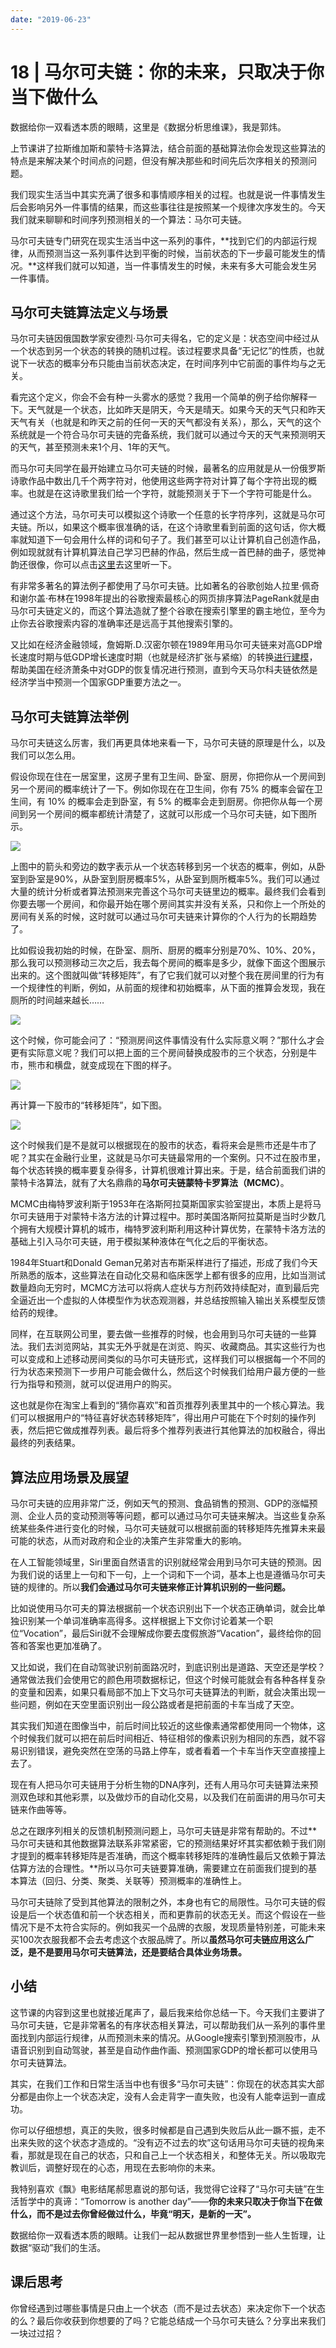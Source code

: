 ```yaml
---
date: "2019-06-23"
---  
```

      
# 18 | 马尔可夫链：你的未来，只取决于你当下做什么
数据给你一双看透本质的眼睛，这里是《数据分析思维课》，我是郭炜。

上节课讲了拉斯维加斯和蒙特卡洛算法，结合前面的基础算法你会发现这些算法的特点是来解决某个时间点的问题，但没有解决那些和时间先后次序相关的预测问题。

我们现实生活当中其实充满了很多和事情顺序相关的过程。也就是说一件事情发生后会影响另外一件事情的结果，而这些事往往是按照某一个规律次序发生的。今天我们就来聊聊和时间序列预测相关的一个算法：马尔可夫链。

马尔可夫链专门研究在现实生活当中这一系列的事件，**找到它们的内部运行规律，从而预测当这一系列事件达到平衡的时候，当前状态的下一步最可能发生的情况。**这样我们就可以知道，当一件事情发生的时候，未来有多大可能会发生另一件事情。

## 马尔可夫链算法定义与场景

马尔可夫链因俄国数学家安德烈·马尔可夫得名，它的定义是：状态空间中经过从一个状态到另一个状态的转换的随机过程。该过程要求具备“无记忆”的性质，也就说下一状态的概率分布只能由当前状态决定，在时间序列中它前面的事件均与之无关。

看完这个定义，你会不会有种一头雾水的感觉？我用一个简单的例子给你解释一下。天气就是一个状态，比如昨天是阴天，今天是晴天。如果今天的天气只和昨天天气有关（也就是和昨天之前的任何一天的天气都没有关系），那么，天气的这个系统就是一个符合马尔可夫链的完备系统，我们就可以通过今天的天气来预测明天的天气，甚至预测未来1个月、1年的天气。

<!-- [[[read_end]]] -->

而马尔可夫同学在最开始建立马尔可夫链的时候，最著名的应用就是从一份俄罗斯诗歌作品中数出几千个两字符对，他使用这些两字符对计算了每个字符出现的概率。也就是在这诗歌里我们给一个字符，就能预测关于下一个字符可能是什么。

通过这个方法，马尔可夫可以模拟这个诗歌一个任意的长字符序列，这就是马尔可夫链。所以，如果这个概率很准确的话，在这个诗歌里看到前面的这句话，你大概率就知道下一句会用什么样的词和句子了。我们甚至可以让计算机自己创造作品，例如现就就有计算机算法自己学习巴赫的作品，然后生成一首巴赫的曲子，感觉神韵还很像，你可以点击[这里](https://b23.tv/LJlxku)去这里听一下。

有非常多著名的算法例子都使用了马尔可夫链。比如著名的谷歌创始人拉里·佩奇和谢尔盖·布林在1998年提出的谷歌搜索最核心的网页排序算法PageRank就是由马尔可夫链定义的，而这个算法造就了整个谷歌在搜索引擎里的霸主地位，至今为止你去谷歌搜索内容的准确率还是远高于其他搜索引擎的。

又比如在经济金融领域，詹姆斯.D.汉密尔顿在1989年用马尔可夫链来对高GDP增长速度时期与低GDP增长速度时期（也就是经济扩张与紧缩）的转换[进行建模](https://www.nber.org/system/files/working_papers/w11422/w11422.pdf)，帮助美国在经济萧条中对GDP的恢复情况进行预测，直到今天马尔科夫链依然是经济学当中预测一个国家GDP重要方法之一。

## 马尔可夫链算法举例

马尔可夫链这么厉害，我们再更具体地来看一下，马尔可夫链的原理是什么，以及我们可以怎么用。

假设你现在住在一居室里，这房子里有卫生间、卧室、厨房，你把你从一个房间到另一个房间的概率统计了一下。例如你现在在卫生间，你有 75\% 的概率会留在卫生间，有 10\% 的概率会走到卧室，有 5\% 的概率会走到厨房。你把你从每一个房间到另一个房间的概率都统计清楚了，这就可以形成一个马尔可夫链，如下图所示。

![](./httpsstatic001geekbangorgresourceimagea70ea7d44629ee1230522bf6c72d9594d20e.jpg)

上图中的箭头和旁边的数字表示从一个状态转移到另一个状态的概率，例如，从卧室到卧室是90\%，从卧室到厨房概率5\%，从卧室到厕所概率5\%。我们可以通过大量的统计分析或者算法预测来完善这个马尔可夫链里边的概率。最终我们会看到你要去哪一个房间，和你最开始在哪个房间其实并没有关系，只和你上一个所处的房间有关系的时候，这时就可以通过马尔可夫链来计算你的个人行为的长期趋势了。

比如假设我初始的时候，在卧室、厕所、厨房的概率分别是70\%、10\%、20\%，那么我可以预测移动三次之后，我去每个房间的概率是多少，就像下面这个图展示出来的。这个图就叫做“转移矩阵”，有了它我们就可以对整个我在房间里的行为有一个规律性的判断，例如，从前面的规律和初始概率，从下面的推算会发现，我在厕所的时间越来越长……

![](./httpsstatic001geekbangorgresourceimagef59bf5e49f45618fc830b3b57d9c7b03c19b.jpg)

这个时候，你可能会问了：“预测房间这件事情没有什么实际意义啊？”那什么才会更有实际意义呢？我们可以把上面的三个房间替换成股市的三个状态，分别是牛市，熊市和横盘，就变成现在下图的样子。

![](./httpsstatic001geekbangorgresourceimageae75aeb55f938caf18f259a6d9dfbd54eb75.jpg)

再计算一下股市的“转移矩阵”，如下图。

![](./httpsstatic001geekbangorgresourceimage4d3c4d5f43yyf1416f12eaf2ae86f836a83c.jpg)

这个时候我们是不是就可以根据现在的股市的状态，看将来会是熊市还是牛市了呢？其实在金融行业里，这就是马尔可夫链最常用的一个案例。只不过在股市里，每个状态转换的概率要复杂得多，计算机很难计算出来。于是，结合前面我们讲的蒙特卡洛算法，就有了大名鼎鼎的**马尔可夫链蒙特卡罗算法（MCMC）**。

MCMC由梅特罗波利斯于1953年在洛斯阿拉莫斯国家实验室提出，本质上是将马尔可夫链用于对蒙特卡洛方法的计算过程中。那时美国洛斯阿拉莫斯是当时少数几个拥有大规模计算机的城市，梅特罗波利斯利用这种计算优势，在蒙特卡洛方法的基础上引入马尔可夫链，用于模拟某种液体在气化之后的平衡状态。

1984年Stuart和Donald Geman兄弟对吉布斯采样进行了描述，形成了我们今天所熟悉的版本，这些算法在自动化交易和临床医学上都有很多的应用，比如当测试数量趋向无穷时，MCMC方法可以将病人症状与方剂药效持续配对，直到最后完全逼近出一个虚拟的人体模型作为状态观测器，并总结按照输入输出关系模型反馈给药的规律。

同样，在互联网公司里，要去做一些推荐的时候，也会用到马尔可夫链的一些算法。我们去浏览网站，其实无外乎就是在浏览、购买、收藏商品。其实这些行为也可以变成和上述移动房间类似的马尔可夫链形式，这样我们可以根据每一个不同的行为状态来预测下一步用户可能会做什么，然后这个时候我们给用户最方便的一些行为指导和预测，就可以促进用户的购买。

这也就是你在淘宝上看到的“猜你喜欢”和首页推荐列表里其中的一个核心算法。我们可以根据用户的“特征喜好状态转移矩阵”，得出用户可能在下个时刻的操作列表，然后把它做成推荐列表。最后将多个推荐列表进行其他算法的加权融合，得出最终的列表结果。

## 算法应用场景及展望

马尔可夫链的应用非常广泛，例如天气的预测、食品销售的预测、GDP的涨幅预测、企业人员的变动预测等等问题，都可以通过马尔可夫链来解决。当这些复杂系统某些条件进行变化的时候，马尔可夫链就可以根据前面的转移矩阵先推算未来最可能的状态，从而对政府和企业的决策产生非常重大的影响。

在人工智能领域里，Siri里面自然语言的识别就经常会用到马尔可夫链的预测。因为我们说的话里上一句和下一句，上一个词和下一个词，基本上也是遵循马尔可夫链的规律的。所以**我们会通过马尔可夫链来修正计算机识别的一些问题。**

比如说使用马尔可夫的算法根据前一个状态识别出下一个状态正确单词，就会比单独识别某一个单词准确率高得多。这样根据上下文你讨论着某一个职位“Vocation”，最后Siri就不会理解成你要去度假旅游“Vacation”，最终给你的回答和答案也更加准确了。

又比如说，我们在自动驾驶识别前面路况时，到底识别出是道路、天空还是学校？通常做法我们会使用它的颜色用项数据标记，但这个时候可能就会有各种各样复杂的变量和因素，如果只看局部不加上下文马尔可夫链算法的判断，就会决策出现一些问题，例如在天空里面识别出一段公路或者是把前面的卡车当成了天空。

其实我们知道在图像当中，前后时间比较近的这些像素通常都使用同一个物体，这个时候我们就可以把在前后时间相近、特征相邻的像素识别为相同的东西，就不容易识别错误，避免突然在空荡的马路上停车，或者看着一个卡车当作天空直接撞上去了。

现在有人把马尔可夫链用于分析生物的DNA序列，还有人用马尔可夫链算法来预测双色球和其他彩票，以及做炒币的自动化交易，以及我们在前面讲的用马尔可夫链来作曲等等。

总之在跟序列相关的反馈机制预测问题上，马尔可夫链是非常有帮助的。不过**马尔可夫链和其他数据算法联系非常紧密，它的预测结果好坏其实都依赖于我们刚才提到的概率转移矩阵是否准确，而这个概率转移矩阵的准确性最后又依赖于算法估算方法的合理性。**所以马尔可夫链要算准确，需要建立在前面我们提到的基本算法（回归、分类、聚类、关联等）预测概率的准确性上。

马尔可夫链除了受到其他算法的限制之外，本身也有它的局限性。马尔可夫链的假设是后一个状态值和前一个状态相关，而和更靠前的状态无关。而这个假设在一些情况下是不太符合实际的。例如我买一个品牌的衣服，发现质量特别差，可能未来买100次衣服我都不会去考虑这个衣服品牌了。所以**虽然马尔可夫链应用这么广泛，是不是要用马尔可夫链算法，还是要结合具体业务场景。**

## 小结

这节课的内容到这里也就接近尾声了，最后我来给你总结一下。今天我们主要讲了马尔可夫链，它是非常著名的有序状态相关算法，可以帮助我们从一系列的事件里面找到内部运行规律，从而预测未来的情况。从Google搜索引擎到预测股市，从语音识别到自动驾驶，甚至是自动作曲作画、预测国家GDP的增长都可以使用马尔可夫链算法。

其实，在我们工作和日常生活当中也有很多“马尔可夫链”：你现在的状态其实大部分都是由你上一个状态决定，没有人会走背字一直失败，也没有人能幸运到一直成功。

你可以仔细想想，真正的失败，很多时候都是自己遇到失败后从此一蹶不振，走不出来失败的这个状态才造成的。“没有迈不过去的坎”这句话用马尔可夫链的视角来看，那就是现在自己的状态，只和自己上一个状态相关，和整体无关。所以吸取完教训后，调整好现在的心态，用现在去影响你的未来。

我特别喜欢《飘》电影结尾郝思嘉说的那句话，我觉得它诠释了“马尔可夫链”在生活哲学中的真谛：“Tomorrow is another day”——**你的未来只取决于你当下在做什么，而不是过去你曾经做过什么，毕竟“明天，是新的一天”。**

数据给你一双看透本质的眼睛。让我们一起从数据世界里参悟到一些人生哲理，让数据“驱动”我们的生活。

## 课后思考

你曾经遇到过哪些事情是只由上一个状态（而不是过去状态）来决定你下一个状态的么？最后你收获到你想要的了吗？它能总结成一个马尔可夫链么？分享出来我们一块过过招？